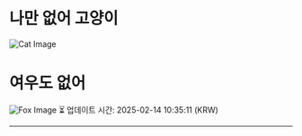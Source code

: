 
# 나만 없어 고양이

![Cat Image](https://cdn2.thecatapi.com/images/7d6.png)

# 여우도 없어
![Fox Image](https://randomfox.ca/images/113.jpg)
⏳ 업데이트 시간: 2025-02-14 10:35:11 (KRW)

---
